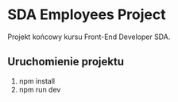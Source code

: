 # SDA Employees Project

Projekt końcowy kursu Front-End Developer SDA.

## Uruchomienie projektu
1. npm install
2. npm run dev
